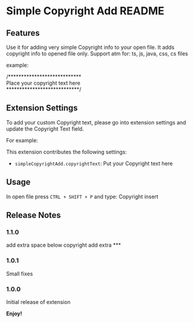 # Simple Copyright Add README

## Features

Use it for adding very simple Copyright info to your open file. It adds copyright info to opened file only.
Support atm for: ts, js, java, css, cs files

example:

/**************************** <br>
Place your copyright text here <br>
****************************/

## Extension Settings

To add your custom Copyright text, please go into extension settings and update the Copyright Text field.

For example:

This extension contributes the following settings:

* `simpleCopyrightAdd.copyrightText`: Put your Copyright text here

## Usage

In open file press `CTRL + SHIFT + P` and type: Copyright insert

## Release Notes

### 1.1.0
add extra space below copyright
add extra ***
### 1.0.1
Small fixes
### 1.0.0
Initial release of extension

**Enjoy!**
